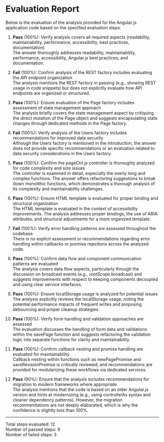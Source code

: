 # Evaluation Report

Below is the evaluation of the analysis provided for the Angular.js application code based on the specified evaluation steps.

1. **Pass** (100%): Verify analysis covers all required aspects (readability, maintainability, performance, accessibility, best practices, documentation)  
   The answer thoroughly addresses readability, maintainability, performance, accessibility, Angular.js best practices, and documentation.  

2. **Fail** (100%): Confirm analysis of the REST factory includes evaluating the API endpoint organization  
   The analysis mentions the REST factory in passing (e.g., showing REST usage in code snippets) but does not explicitly evaluate how API endpoints are organized or structured.  

3. **Pass** (100%): Ensure evaluation of the Page factory includes assessment of state management approach  
   The analysis briefly covers the state management aspect by critiquing the direct mutation of the Page object and suggests encapsulating state changes through dedicated methods in the Page factory.  

4. **Fail** (100%): Verify analysis of the Users factory includes recommendations for improved data security  
   Although the Users factory is mentioned in the introduction, the answer does not provide specific recommendations or an evaluation related to data security considerations in the Users factory.  

5. **Pass** (100%): Confirm the pageCtrl.js controller is thoroughly analyzed for code complexity and size issues  
   The controller is examined in detail, especially the overly long and complex functions. The answer offers refactoring suggestions to break down monolithic functions, which demonstrates a thorough analysis of its complexity and maintainability challenges.  

6. **Pass** (100%): Ensure HTML template is evaluated for proper binding and structural organization  
   The HTML template is evaluated in the context of accessibility improvements. The analysis addresses proper bindings, the use of ARIA attributes, and structural adjustments for a more organized template.  

7. **Fail** (100%): Verify error handling patterns are assessed throughout the codebase  
   There is no explicit assessment or recommendations regarding error handling within callbacks or promise rejections across the analyzed code.  

8. **Pass** (100%): Confirm data flow and component communication patterns are evaluated  
   The analysis covers data flow aspects, particularly through the discussion on broadcast events (e.g., $rootScope.$broadcast) and suggests improvements with respect to keeping components decoupled and using clear service interfaces.  

9. **Pass** (100%): Ensure localStorage usage is analyzed for potential issues  
   The analysis explicitly reviews the localStorage usage, noting the potential performance impacts of frequent writes and proposing debouncing and proper cleanup strategies.  

10. **Pass** (100%): Verify form handling and validation approaches are assessed  
    The evaluation discusses the handling of form data and validations within the savePage function and suggests refactoring the validation logic into separate functions for clarity and maintainability.  

11. **Pass** (100%): Confirm callback nesting and promise handling are evaluated for maintainability  
    Callback nesting within functions such as newPagePromise and saveRevisionPromise is critically reviewed, and recommendations are provided for modularizing these workflows via dedicated services.  

12. **Pass** (90%): Ensure that the analysis includes recommendations for migration to modern frameworks where appropriate  
    The analysis mentions that the code is based on an older Angular.js version and hints at modernizing (e.g., using controllerAs syntax and cleaner dependency patterns). However, the migration recommendations are not deeply elaborated, which is why the confidence is slightly less than 100%.

---

Total steps evaluated: 12  
Number of passed steps: 9  
Number of failed steps: 3